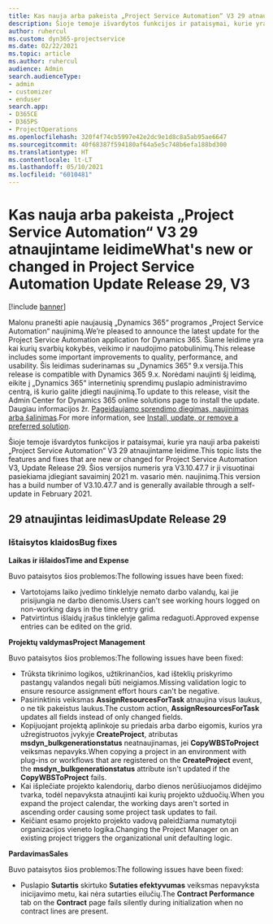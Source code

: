 ```yaml
---
title: Kas nauja arba pakeista „Project Service Automation“ V3 29 atnaujintame leidime
description: Šioje temoje išvardytos funkcijos ir pataisymai, kurie yra pasiekiami „Project Service Automation“ V3 29 atnaujintame leidime.
author: ruhercul
ms.custom: dyn365-projectservice
ms.date: 02/22/2021
ms.topic: article
ms.author: ruhercul
audience: Admin
search.audienceType:
- admin
- customizer
- enduser
search.app:
- D365CE
- D365PS
- ProjectOperations
ms.openlocfilehash: 320f4f74cb5997e42e2dc9e1d8c8a5ab95ae6647
ms.sourcegitcommit: 40f68387f594180af64a5e5c748b6efa188bd300
ms.translationtype: HT
ms.contentlocale: lt-LT
ms.lasthandoff: 05/10/2021
ms.locfileid: "6010481"
---
```

# <a name="whats-new-or-changed-in-project-service-automation-update-release-29-v3"></a><span data-ttu-id="ab713-103">Kas nauja arba pakeista „Project Service Automation“ V3 29 atnaujintame leidime</span><span class="sxs-lookup"><span data-stu-id="ab713-103">What's new or changed in Project Service Automation Update Release 29, V3</span></span>

[!include [banner](../includes/psa-now-project-operations.md)]

<span data-ttu-id="ab713-104">Malonu pranešti apie naujausią „Dynamics 365“ programos „Project Service Automation“ naujinimą.</span><span class="sxs-lookup"><span data-stu-id="ab713-104">We’re pleased to announce the latest update for the Project Service Automation application for Dynamics 365.</span></span> <span data-ttu-id="ab713-105">Šiame leidime yra kai kurių svarbių kokybės, veikimo ir naudojimo patobulinimų.</span><span class="sxs-lookup"><span data-stu-id="ab713-105">This release includes some important improvements to quality, performance, and usability.</span></span> <span data-ttu-id="ab713-106">Šis leidimas suderinamas su „Dynamics 365“ 9.x versija.</span><span class="sxs-lookup"><span data-stu-id="ab713-106">This release is compatible with Dynamics 365 9.x.</span></span> <span data-ttu-id="ab713-107">Norėdami naujinti šį leidimą, eikite į „Dynamics 365“ internetinių sprendimų puslapio administravimo centrą, iš kurio galite įdiegti naujinimą.</span><span class="sxs-lookup"><span data-stu-id="ab713-107">To update to this release, visit the Admin Center for Dynamics 365 online solutions page to install the update.</span></span> <span data-ttu-id="ab713-108">Daugiau informacijos žr. [Pageidaujamo sprendimo diegimas, naujinimas arba šalinimas](/power-platform/admin/install-remove-preferred-solution).</span><span class="sxs-lookup"><span data-stu-id="ab713-108">For more information, see [Install, update, or remove a preferred solution](/power-platform/admin/install-remove-preferred-solution).</span></span>

<span data-ttu-id="ab713-109">Šioje temoje išvardytos funkcijos ir pataisymai, kurie yra nauji arba pakeisti „Project Service Automation“ V3 29 atnaujintame leidime.</span><span class="sxs-lookup"><span data-stu-id="ab713-109">This topic lists the features and fixes that are new or changed for Project Service Automation V3, Update Release 29.</span></span> <span data-ttu-id="ab713-110">Šios versijos numeris yra V3.10.47.7 ir ji visuotinai pasiekiama įdiegiant savaiminį 2021 m. vasario mėn. naujinimą.</span><span class="sxs-lookup"><span data-stu-id="ab713-110">This version has a build number of V3.10.47.7 and is generally available through a self-update in February 2021.</span></span>

## <a name="update-release-29"></a><span data-ttu-id="ab713-111">29 atnaujintas leidimas</span><span class="sxs-lookup"><span data-stu-id="ab713-111">Update Release 29</span></span>

### <a name="bug-fixes"></a><span data-ttu-id="ab713-112">Ištaisytos klaidos</span><span class="sxs-lookup"><span data-stu-id="ab713-112">Bug fixes</span></span>

<span data-ttu-id="ab713-113">**Laikas ir išlaidos**</span><span class="sxs-lookup"><span data-stu-id="ab713-113">**Time and Expense**</span></span>

<span data-ttu-id="ab713-114">Buvo pataisytos šios problemos:</span><span class="sxs-lookup"><span data-stu-id="ab713-114">The following issues have been fixed:</span></span>

- <span data-ttu-id="ab713-115">Vartotojams laiko įvedimo tinklelyje nemato darbo valandų, kai jie prisijungia ne darbo dienomis.</span><span class="sxs-lookup"><span data-stu-id="ab713-115">Users can't see working hours logged on non-working days in the time entry grid.</span></span>
- <span data-ttu-id="ab713-116">Patvirtintus išlaidų įrašus tinklelyje galima redaguoti.</span><span class="sxs-lookup"><span data-stu-id="ab713-116">Approved expense entries can be edited on the grid.</span></span>

<span data-ttu-id="ab713-117">**Projektų valdymas**</span><span class="sxs-lookup"><span data-stu-id="ab713-117">**Project Management**</span></span>

<span data-ttu-id="ab713-118">Buvo pataisytos šios problemos:</span><span class="sxs-lookup"><span data-stu-id="ab713-118">The following issues have been fixed:</span></span>

- <span data-ttu-id="ab713-119">Trūksta tikrinimo logikos, užtikrinančios, kad išteklių priskyrimo pastangų valandos negali būti neigiamos.</span><span class="sxs-lookup"><span data-stu-id="ab713-119">Missing validation logic to ensure resource assignment effort hours can't be negative.</span></span>
- <span data-ttu-id="ab713-120">Pasirinktinis veiksmas **AssignResourcesForTask** atnaujina visus laukus, o ne tik pakeistus laukus.</span><span class="sxs-lookup"><span data-stu-id="ab713-120">The custom action, **AssignResourcesForTask** updates all fields instead of only changed fields.</span></span>
- <span data-ttu-id="ab713-121">Kopijuojant projektą aplinkoje su priedais arba darbo eigomis, kurios yra užregistruotos įvykyje **CreateProject**, atributas **msdyn_bulkgenerationstatus** neatnaujinamas, jei **CopyWBSToProject** veiksmas nepavyks.</span><span class="sxs-lookup"><span data-stu-id="ab713-121">When copying a project in an environment with plug-ins or workflows that are registered on the **CreateProject** event, the **msdyn_bulkgenerationstatus** attribute isn't updated if the **CopyWBSToProject** fails.</span></span>
- <span data-ttu-id="ab713-122">Kai išplečiate projekto kalendorių, darbo dienos nerūšiuojamos didėjimo tvarka, todėl nepavyksta atnaujinti kai kurių projekto užduočių.</span><span class="sxs-lookup"><span data-stu-id="ab713-122">When you expand the project calendar, the working days aren't sorted in ascending order causing some project task updates to fail.</span></span>
- <span data-ttu-id="ab713-123">Keičiant esamo projekto projekto vadovą paleidžiama numatytoji organizacijos vieneto logika.</span><span class="sxs-lookup"><span data-stu-id="ab713-123">Changing the Project Manager on an existing project triggers the organizational unit defaulting logic.</span></span>

<span data-ttu-id="ab713-124">**Pardavimas**</span><span class="sxs-lookup"><span data-stu-id="ab713-124">**Sales**</span></span>

<span data-ttu-id="ab713-125">Buvo pataisytos šios problemos:</span><span class="sxs-lookup"><span data-stu-id="ab713-125">The following issues have been fixed:</span></span>

- <span data-ttu-id="ab713-126">Puslapio **Sutartis** skirtuko **Sutaties efektyvumas** veiksmas nepavyksta inicijavimo metu, kai nėra sutarties eilučių.</span><span class="sxs-lookup"><span data-stu-id="ab713-126">The **Contract Performance** tab on the **Contract** page fails silently during initialization when no contract lines are present.</span></span>